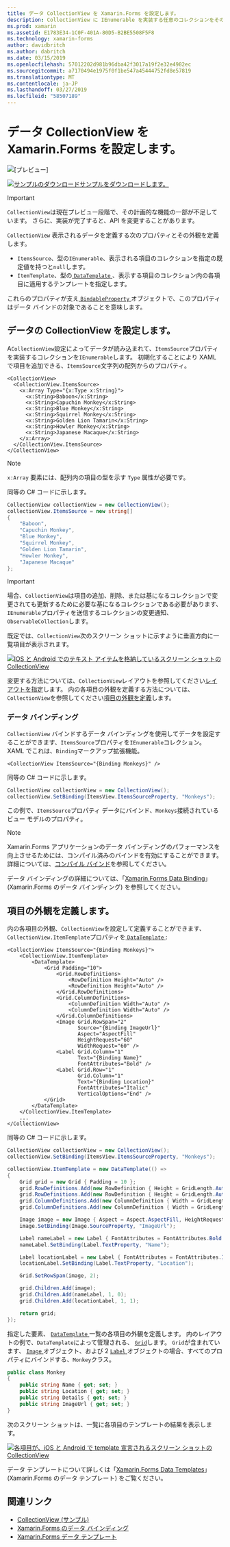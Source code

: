```yaml
---
title: データ CollectionView を Xamarin.Forms を設定します。
description: CollectionView に IEnumerable を実装する任意のコレクションをその ItemsSource プロパティを設定して、データを設定します。
ms.prod: xamarin
ms.assetid: E1783E34-1C0F-401A-80D5-B2BE5508F5F8
ms.technology: xamarin-forms
author: davidbritch
ms.author: dabritch
ms.date: 03/15/2019
ms.openlocfilehash: 57012202d981b96dba42f3017a19f2e32e4982ec
ms.sourcegitcommit: a7170494e1975f0f1be547a45444752fd8e57819
ms.translationtype: MT
ms.contentlocale: ja-JP
ms.lasthandoff: 03/27/2019
ms.locfileid: "58507189"
---
```

# <a name="populate-xamarinforms-collectionview-with-data"></a>データ CollectionView を Xamarin.Forms を設定します。

![[プレビュー]](~/media/shared/preview.png)

[![サンプルのダウンロード](~/media/shared/download.png)サンプルをダウンロードします。](https://github.com/xamarin/xamarin-forms-samples/tree/forms40/UserInterface/CollectionViewDemos/)

> [!IMPORTANT]
> `CollectionView`は現在プレビュー段階で、その計画的な機能の一部が不足しています。 さらに、実装が完了すると、API を変更することがあります。

`CollectionView` 表示されるデータを定義する次のプロパティとその外観を定義します。

- `ItemsSource`、型の`IEnumerable`、表示される項目のコレクションを指定の既定値を持つと`null`します。
- `ItemTemplate`、型の[ `DataTemplate` ](xref:Xamarin.Forms.DataTemplate)、表示する項目のコレクション内の各項目に適用するテンプレートを指定します。

これらのプロパティが支え[ `BindableProperty` ](xref:Xamarin.Forms.BindableProperty)オブジェクトで、このプロパティはデータ バインドの対象であることを意味します。

## <a name="populate-a-collectionview-with-data"></a>データの CollectionView を設定します。

A`CollectionView`設定によってデータが読み込まれて、`ItemsSource`プロパティを実装するコレクションを`IEnumerable`します。 初期化することにより XAML で項目を追加できる、`ItemsSource`文字列の配列からのプロパティ。

```xaml
<CollectionView>
  <CollectionView.ItemsSource>
    <x:Array Type="{x:Type x:String}">
      <x:String>Baboon</x:String>
      <x:String>Capuchin Monkey</x:String>
      <x:String>Blue Monkey</x:String>
      <x:String>Squirrel Monkey</x:String>
      <x:String>Golden Lion Tamarin</x:String>
      <x:String>Howler Monkey</x:String>
      <x:String>Japanese Macaque</x:String>
    </x:Array>
  </CollectionView.ItemsSource>
</CollectionView>
```

> [!NOTE]
> `x:Array` 要素には、配列内の項目の型を示す `Type` 属性が必要です。

同等の C# コードに示します。

```csharp
CollectionView collectionView = new CollectionView();
collectionView.ItemsSource = new string[]
{
    "Baboon",
    "Capuchin Monkey",
    "Blue Monkey",
    "Squirrel Monkey",
    "Golden Lion Tamarin",
    "Howler Monkey",
    "Japanese Macaque"
};
```

> [!IMPORTANT]
> 場合、`CollectionView`は項目の追加、削除、または基になるコレクションで変更されても更新するために必要な基になるコレクションである必要があります、`IEnumerable`プロパティを送信するコレクションの変更通知、`ObservableCollection`します。

既定では、`CollectionView`次のスクリーン ショットに示すように垂直方向に一覧項目が表示されます。

[![IOS と Android でのテキスト アイテムを格納しているスクリーン ショットの CollectionView](populate-data-images/text.png "collectionview テキスト アイテム")](populate-data-images/text-large.png#lightbox "collectionview テキスト アイテム")

変更する方法については、`CollectionView`レイアウトを参照してください[レイアウトを指定](layout.md)します。 内の各項目の外観を定義する方法については、`CollectionView`を参照してください[項目の外観を定義](#define-item-appearance)します。

### <a name="data-binding"></a>データ バインディング

`CollectionView` バインドするデータ バインディングを使用してデータを設定することができます、`ItemsSource`プロパティを`IEnumerable`コレクション。 XAML でこれは、`Binding`マークアップ拡張機能。

```xaml
<CollectionView ItemsSource="{Binding Monkeys}" />
```

同等の C# コードに示します。

```csharp
CollectionView collectionView = new CollectionView();
collectionView.SetBinding(ItemsView.ItemsSourceProperty, "Monkeys");
```

この例で、`ItemsSource`プロパティ データにバインド、`Monkeys`接続されているビュー モデルのプロパティ。

> [!NOTE]
> Xamarin.Forms アプリケーションのデータ バインディングのパフォーマンスを向上させるためには、コンパイル済みのバインドを有効にすることができます。 詳細については、[コンパイル バインド](~/xamarin-forms/app-fundamentals/data-binding/compiled-bindings.md)を参照してください。

データ バインディングの詳細については、「[Xamarin.Forms Data Binding](~/xamarin-forms/app-fundamentals/data-binding/index.md)」 (Xamarin.Forms のデータ バインディング) を参照してください。

## <a name="define-item-appearance"></a>項目の外観を定義します。

内の各項目の外観、`CollectionView`を設定して定義することができます、`CollectionView.ItemTemplate`プロパティを[ `DataTemplate` ](xref:Xamarin.Forms.DataTemplate):

```xaml
<CollectionView ItemsSource="{Binding Monkeys}">
    <CollectionView.ItemTemplate>
        <DataTemplate>
            <Grid Padding="10">
                <Grid.RowDefinitions>
                    <RowDefinition Height="Auto" />
                    <RowDefinition Height="Auto" />
                </Grid.RowDefinitions>
                <Grid.ColumnDefinitions>
                    <ColumnDefinition Width="Auto" />
                    <ColumnDefinition Width="Auto" />
                </Grid.ColumnDefinitions>
                <Image Grid.RowSpan="2"
                       Source="{Binding ImageUrl}"
                       Aspect="AspectFill"
                       HeightRequest="60"
                       WidthRequest="60" />
                <Label Grid.Column="1"
                       Text="{Binding Name}"
                       FontAttributes="Bold" />
                <Label Grid.Row="1"
                       Grid.Column="1"
                       Text="{Binding Location}"
                       FontAttributes="Italic"
                       VerticalOptions="End" />
            </Grid>
        </DataTemplate>
    </CollectionView.ItemTemplate>
    ...
</CollectionView>
```

同等の C# コードに示します。

```csharp
CollectionView collectionView = new CollectionView();
collectionView.SetBinding(ItemsView.ItemsSourceProperty, "Monkeys");

collectionView.ItemTemplate = new DataTemplate(() =>
{
    Grid grid = new Grid { Padding = 10 };
    grid.RowDefinitions.Add(new RowDefinition { Height = GridLength.Auto });
    grid.RowDefinitions.Add(new RowDefinition { Height = GridLength.Auto });
    grid.ColumnDefinitions.Add(new ColumnDefinition { Width = GridLength.Auto });
    grid.ColumnDefinitions.Add(new ColumnDefinition { Width = GridLength.Auto });

    Image image = new Image { Aspect = Aspect.AspectFill, HeightRequest = 60, WidthRequest = 60 };
    image.SetBinding(Image.SourceProperty, "ImageUrl");

    Label nameLabel = new Label { FontAttributes = FontAttributes.Bold };
    nameLabel.SetBinding(Label.TextProperty, "Name");

    Label locationLabel = new Label { FontAttributes = FontAttributes.Italic, VerticalOptions = LayoutOptions.End };
    locationLabel.SetBinding(Label.TextProperty, "Location");

    Grid.SetRowSpan(image, 2);

    grid.Children.Add(image);
    grid.Children.Add(nameLabel, 1, 0);
    grid.Children.Add(locationLabel, 1, 1);

    return grid;
});
```

指定した要素、 [ `DataTemplate` ](xref:Xamarin.Forms.DataTemplate)一覧の各項目の外観を定義します。 内のレイアウトの例で、`DataTemplate`によって管理される、 [ `Grid`](xref:Xamarin.Forms.Grid)します。 `Grid`が含まれています、 [ `Image` ](xref:Xamarin.Forms.Image)オブジェクト、および 2 [ `Label` ](xref:Xamarin.Forms.Label)オブジェクトの場合、すべてのプロパティにバインドする、`Monkey`クラス。

```csharp
public class Monkey
{
    public string Name { get; set; }
    public string Location { get; set; }
    public string Details { get; set; }
    public string ImageUrl { get; set; }
}
```

次のスクリーン ショットは、一覧に各項目のテンプレートの結果を表示します。

[![各項目が、iOS と Android で template 宣言されるスクリーン ショットの CollectionView](populate-data-images/datatemplate.png "collectionview テンプレート化された項目")](populate-data-images/datatemplate-large.png#lightbox "collectionview テンプレート化された項目")

データ テンプレートについて詳しくは「[Xamarin.Forms Data Templates](~/xamarin-forms/app-fundamentals/templates/data-templates/index.md)」(Xamarin.Forms のデータ テンプレート) をご覧ください。

## <a name="related-links"></a>関連リンク

- [CollectionView (サンプル)](https://github.com/xamarin/xamarin-forms-samples/tree/forms40/UserInterface/CollectionViewDemos/)
- [Xamarin.Forms のデータ バインディング](~/xamarin-forms/app-fundamentals/data-binding/index.md)
- [Xamarin.Forms データ テンプレート](~/xamarin-forms/app-fundamentals/templates/data-templates/index.md)
